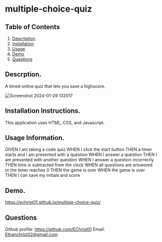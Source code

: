 # multiple-choice-quiz
## Table of Contents

1. [Description](https://github.com/EChrist01/multiple-choice-quiz#descrption)
2. [Installation](https://github.com/EChrist01/multiple-choice-quiz/blob/main/README.md#installation-instructions)
3. [Usage](https://github.com/EChrist01/multiple-choice-quiz/blob/main/README.md#usage-information)
4. [Demo](https://github.com/EChrist01/multiple-choice-quiz/blob/main/README.md#demo)
5. [Questions](https://github.com/EChrist01/multiple-choice-quiz/blob/main/README.md#questions)

## Descrption.
A timed online quiz that lets you save a highscore.

![Screenshot 2024-01-29 132017](https://github.com/EChrist01/multiple-choice-quiz/assets/146894896/090f72be-c65b-48f5-bba6-53df2ad1361a)

## Installation Instructions.
This application uses HTML, CSS, and Javascript.

## Usage Information.
GIVEN I am taking a code quiz
WHEN I click the start button
THEN a timer starts and I am presented with a question
WHEN I answer a question
THEN I am presented with another question
WHEN I answer a question incorrectly
THEN time is subtracted from the clock
WHEN all questions are answered or the timer reaches 0
THEN the game is over
WHEN the game is over
THEN I can save my initials and score

## Demo.
https://echrist01.github.io/multiple-choice-quiz/

## Questions
Github profile: https://github.com/EChrist01
Email: Ethanchrist02@gmail.com

